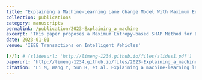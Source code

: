 ```yaml
---
title: "Explaining a Machine-Learning Lane Change Model With Maximum Entropy Shapley Values"
collection: publications
category: manuscripts
permalink: /publication/2023-Explaining_a_machine
excerpt: 'This paper proposes a Maximum Entropy-based SHAP Method for Explaining Lane Change Decisions in Autonomous Vehicles, Solving the Black-Box Nature of AI Techniques.'
date: 2023-01-01
venue: 'IEEE Transactions on Intelligent Vehicles'

[//]: # (slidesurl: 'http://limeng-1234.github.io/files/slides1.pdf')
paperurl: 'http://limeng-1234.github.io/files/2023-Explaining_a_machine.pdf'
citation: 'Li M, Wang Y, Sun H, et al. Explaining a machine-learning lane change model with maximum entropy Shapley values[J]. IEEE Transactions on Intelligent Vehicles, 2023, 8(6): 3620-3628.'
---
```


